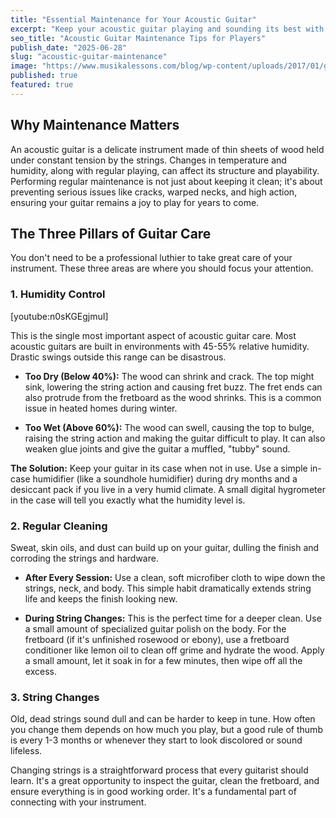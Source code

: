 ```yaml
---
title: "Essential Maintenance for Your Acoustic Guitar"
excerpt: "Keep your acoustic guitar playing and sounding its best with these simple, regular maintenance tips. A little care goes a long way in preserving your instrument's health and playability."
seo_title: "Acoustic Guitar Maintenance Tips for Players"
publish_date: "2025-06-28"
slug: "acoustic-guitar-maintenance"
image: "https://www.musikalessons.com/blog/wp-content/uploads/2017/01/guitar-maintenance.jpg"
published: true
featured: true
---
```


## Why Maintenance Matters

An acoustic guitar is a delicate instrument made of thin sheets of wood held under constant tension by the strings. Changes in temperature and humidity, along with regular playing, can affect its structure and playability. Performing regular maintenance is not just about keeping it clean; it's about preventing serious issues like cracks, warped necks, and high action, ensuring your guitar remains a joy to play for years to come.

## The Three Pillars of Guitar Care

You don't need to be a professional luthier to take great care of your instrument. These three areas are where you should focus your attention.

### 1. Humidity Control

\[youtube:n0sKGEgjmuI]

This is the single most important aspect of acoustic guitar care. Most acoustic guitars are built in environments with 45-55% relative humidity. Drastic swings outside this range can be disastrous.

* **Too Dry (Below 40%):** The wood can shrink and crack. The top might sink, lowering the string action and causing fret buzz. The fret ends can also protrude from the fretboard as the wood shrinks. This is a common issue in heated homes during winter.

* **Too Wet (Above 60%):** The wood can swell, causing the top to bulge, raising the string action and making the guitar difficult to play. It can also weaken glue joints and give the guitar a muffled, "tubby" sound.

**The Solution:** Keep your guitar in its case when not in use. Use a simple in-case humidifier (like a soundhole humidifier) during dry months and a desiccant pack if you live in a very humid climate. A small digital hygrometer in the case will tell you exactly what the humidity level is.

### 2. Regular Cleaning

Sweat, skin oils, and dust can build up on your guitar, dulling the finish and corroding the strings and hardware.

* **After Every Session:** Use a clean, soft microfiber cloth to wipe down the strings, neck, and body. This simple habit dramatically extends string life and keeps the finish looking new.

* **During String Changes:** This is the perfect time for a deeper clean. Use a small amount of specialized guitar polish on the body. For the fretboard (if it's unfinished rosewood or ebony), use a fretboard conditioner like lemon oil to clean off grime and hydrate the wood. Apply a small amount, let it soak in for a few minutes, then wipe off all the excess.

### 3. String Changes

Old, dead strings sound dull and can be harder to keep in tune. How often you change them depends on how much you play, but a good rule of thumb is every 1-3 months or whenever they start to look discolored or sound lifeless.

Changing strings is a straightforward process that every guitarist should learn. It's a great opportunity to inspect the guitar, clean the fretboard, and ensure everything is in good working order. It's a fundamental part of connecting with your instrument.